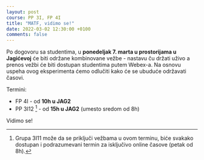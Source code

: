 ```yaml
---
layout: post
course: PP 3I, FP 4I
title: "MATF, vidimo se!"
date: 2022-03-02 12:30:00 +0100
comments: false
---
```


Po dogovoru sa studentima, u **ponedeljak 7. marta u prostorijama u Jagićevoj** će biti održane kombinovane vežbe - nastavu ču držati uživo a prenos vežbi će biti dostupan studentima putem Webex-a. Na osnovu uspeha ovog eksperimenta ćemo odlučiti kako će se ubuduće održavati časovi.

Termini:
- FP 4I - od **10h u JAG2**
- PP 3I12 [^1] - od **15h u JAG2** (umesto sredom od 8h)

[^1]: Grupa 3I11 može da se priključi vežbama u ovom terminu, biće svakako dostupan i podrazumevani termin za isključivo online časove (petak od 8h).

Vidimo se!
